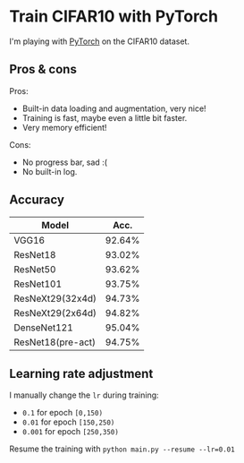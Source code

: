 # Train CIFAR10 with PyTorch

I'm playing with [PyTorch](http://pytorch.org/) on the CIFAR10 dataset.

## Pros & cons
Pros:
- Built-in data loading and augmentation, very nice!
- Training is fast, maybe even a little bit faster.
- Very memory efficient!

Cons:
- No progress bar, sad :(
- No built-in log.

## Accuracy
| Model             | Acc.        |
| ----------------- | ----------- |
| VGG16             | 92.64%      |
| ResNet18          | 93.02%      |
| ResNet50          | 93.62%      |
| ResNet101         | 93.75%      |
| ResNeXt29(32x4d)  | 94.73%      |
| ResNeXt29(2x64d)  | 94.82%      |
| DenseNet121       | 95.04%      |
| ResNet18(pre-act) | 94.75%      |

## Learning rate adjustment
I manually change the `lr` during training:
- `0.1` for epoch `[0,150)`
- `0.01` for epoch `[150,250)`
- `0.001` for epoch `[250,350)`

Resume the training with `python main.py --resume --lr=0.01`
